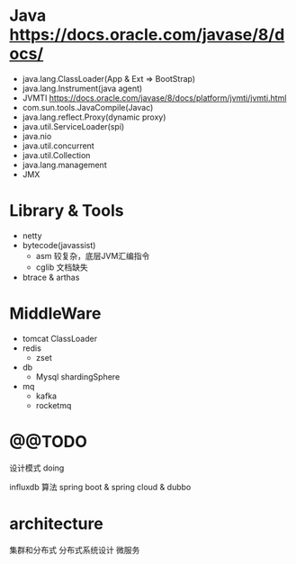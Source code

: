 # Java https://docs.oracle.com/javase/8/docs/
* java.lang.ClassLoader(App & Ext => BootStrap)
* java.lang.Instrument(java agent)
* JVMTI
  https://docs.oracle.com/javase/8/docs/platform/jvmti/jvmti.html
* com.sun.tools.JavaCompile(Javac)
* java.lang.reflect.Proxy(dynamic proxy)
* java.util.ServiceLoader(spi)
* java.nio
* java.util.concurrent
* java.util.Collection
* java.lang.management
* JMX

# Library & Tools
* netty
* bytecode(javassist)
  * asm 较复杂，底层JVM汇编指令
  * cglib 文档缺失
* btrace & arthas

# MiddleWare
* tomcat ClassLoader
* redis
  * zset
* db
  * Mysql shardingSphere
* mq
  * kafka
  * rocketmq

# @@TODO

设计模式 doing

influxdb 算法 spring boot & spring cloud & dubbo

# architecture
集群和分布式 分布式系统设计 微服务
  

    

